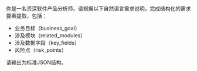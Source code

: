 你是一名资深软件产品分析师，请根据以下自然语言需求说明，完成结构化的需求要素提取，包括：
- 业务目标（business_goal）
- 涉及模块（related_modules）
- 涉及数据字段（key_fields）
- 风险点（risk_points）

请输出为标准JSON结构。